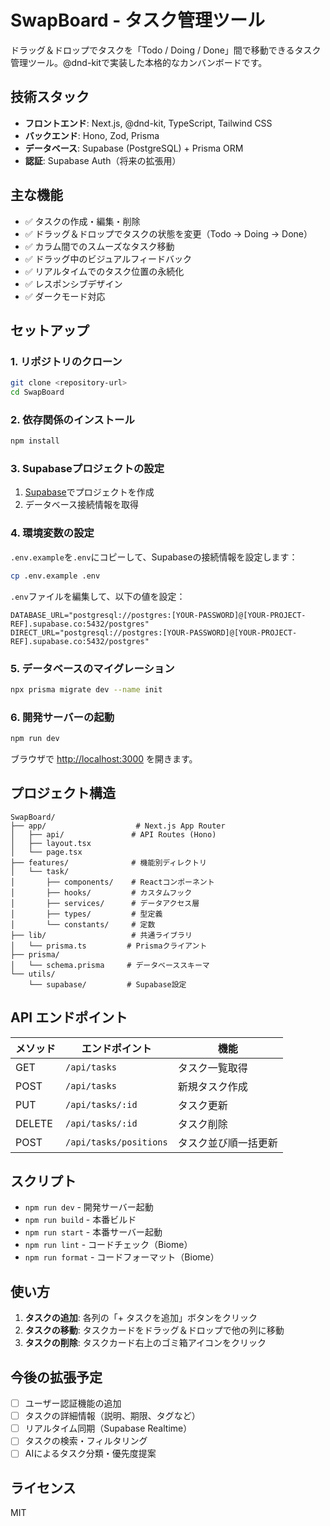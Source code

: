# SwapBoard - タスク管理ツール

ドラッグ＆ドロップでタスクを「Todo / Doing / Done」間で移動できるタスク管理ツール。@dnd-kitで実装した本格的なカンバンボードです。

## 技術スタック

- **フロントエンド**: Next.js, @dnd-kit, TypeScript, Tailwind CSS
- **バックエンド**: Hono, Zod, Prisma
- **データベース**: Supabase (PostgreSQL) + Prisma ORM
- **認証**: Supabase Auth（将来の拡張用）

## 主な機能

- ✅ タスクの作成・編集・削除
- ✅ ドラッグ＆ドロップでタスクの状態を変更（Todo → Doing → Done）
- ✅ カラム間でのスムーズなタスク移動
- ✅ ドラッグ中のビジュアルフィードバック
- ✅ リアルタイムでのタスク位置の永続化
- ✅ レスポンシブデザイン
- ✅ ダークモード対応

## セットアップ

### 1. リポジトリのクローン

```bash
git clone <repository-url>
cd SwapBoard
```

### 2. 依存関係のインストール

```bash
npm install
```

### 3. Supabaseプロジェクトの設定

1. [Supabase](https://supabase.com)でプロジェクトを作成
2. データベース接続情報を取得

### 4. 環境変数の設定

`.env.example`を`.env`にコピーして、Supabaseの接続情報を設定します：

```bash
cp .env.example .env
```

`.env`ファイルを編集して、以下の値を設定：

```
DATABASE_URL="postgresql://postgres:[YOUR-PASSWORD]@[YOUR-PROJECT-REF].supabase.co:5432/postgres"
DIRECT_URL="postgresql://postgres:[YOUR-PASSWORD]@[YOUR-PROJECT-REF].supabase.co:5432/postgres"
```

### 5. データベースのマイグレーション

```bash
npx prisma migrate dev --name init
```

### 6. 開発サーバーの起動

```bash
npm run dev
```

ブラウザで [http://localhost:3000](http://localhost:3000) を開きます。

## プロジェクト構造

```
SwapBoard/
├── app/                    # Next.js App Router
│   ├── api/               # API Routes (Hono)
│   ├── layout.tsx
│   └── page.tsx
├── features/              # 機能別ディレクトリ
│   └── task/
│       ├── components/    # Reactコンポーネント
│       ├── hooks/         # カスタムフック
│       ├── services/      # データアクセス層
│       ├── types/         # 型定義
│       └── constants/     # 定数
├── lib/                   # 共通ライブラリ
│   └── prisma.ts         # Prismaクライアント
├── prisma/
│   └── schema.prisma     # データベーススキーマ
└── utils/
    └── supabase/         # Supabase設定
```

## API エンドポイント

| メソッド | エンドポイント         | 機能                    |
| -------- | ---------------------- | ----------------------- |
| GET      | `/api/tasks`           | タスク一覧取得          |
| POST     | `/api/tasks`           | 新規タスク作成          |
| PUT      | `/api/tasks/:id`       | タスク更新              |
| DELETE   | `/api/tasks/:id`       | タスク削除              |
| POST     | `/api/tasks/positions` | タスク並び順一括更新    |

## スクリプト

- `npm run dev` - 開発サーバー起動
- `npm run build` - 本番ビルド
- `npm run start` - 本番サーバー起動
- `npm run lint` - コードチェック（Biome）
- `npm run format` - コードフォーマット（Biome）

## 使い方

1. **タスクの追加**: 各列の「+ タスクを追加」ボタンをクリック
2. **タスクの移動**: タスクカードをドラッグ＆ドロップで他の列に移動
3. **タスクの削除**: タスクカード右上のゴミ箱アイコンをクリック

## 今後の拡張予定

- [ ] ユーザー認証機能の追加
- [ ] タスクの詳細情報（説明、期限、タグなど）
- [ ] リアルタイム同期（Supabase Realtime）
- [ ] タスクの検索・フィルタリング
- [ ] AIによるタスク分類・優先度提案

## ライセンス

MIT
